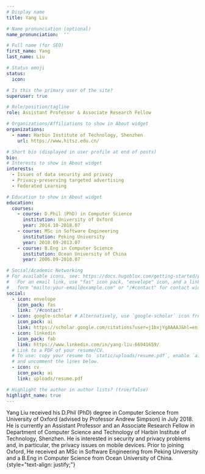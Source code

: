 ```yaml
---
# Display name
title: Yang Liu

# Name pronunciation (optional)
name_pronunciation:  ''

# Full name (for SEO)
first_name: Yang
last_name: Liu

# Status emoji
status:
  icon: 

# Is this the primary user of the site?
superuser: true

# Role/position/tagline
role: Assistant Professor & Associate Research Fellow 

# Organizations/Affiliations to show in About widget
organizations:
  - name: Harbin Institute of Technology, Shenzhen
    url: https://www.hitsz.edu.cn/

# Short bio (displayed in user profile at end of posts)
bio: 
# Interests to show in About widget
interests:
  - Issues of data security and privacy
  - Privacy-preserving targeted advertising
  - Federated Learning

# Education to show in About widget
education:
  courses:
    - course: D.Phil (PhD) in Computer Science
      institution: University of Oxford
      year: 2014.10-2018.07
    - course: MSc in Software Engineering
      institution: Peking University
      year: 2010.09-2013.07
    - course: B.Eng in Computer Science
      institution: Ocean University of China
      year: 2006.09-2010.07

# Social/Academic Networking
# For available icons, see: https://docs.hugoblox.com/getting-started/page-builder/#icons
#   For an email link, use "fas" icon pack, "envelope" icon, and a link in the
#   form "mailto:your-email@example.com" or "/#contact" for contact widget.
social:
  - icon: envelope
    icon_pack: fas
    link: '/#contact'
  - icon: google-scholar # Alternatively, use `google-scholar` icon from `ai` icon pack
    icon_pack: ai
    link: https://scholar.google.com/citations?user=j1bxjYgAAAAJ&hl=en
  - icon: linkedin
    icon_pack: fab
    link: https://www.linkedin.com/in/yang-liu-66941659/
  # Link to a PDF of your resume/CV.
  # To use: copy your resume to `static/uploads/resume.pdf`, enable `ai` icons in `params.yaml`,
  # and uncomment the lines below.
  - icon: cv
    icon_pack: ai
    link: uploads/resume.pdf

# Highlight the author in author lists? (true/false)
highlight_name: true
---
```


Yang Liu received his D.Phil (PhD) degree in Computer Science from University of Oxford (advised by Professor Andrew Simpson) in July 2018. He is currently an Assistant Professor and an Associate Research Fellow in Department of Computer Science and Technology of Harbin Institute of Technology, Shenzhen. He is interested in security and privacy problems and, in particular, the privacy issues on mobile devices. Prior to joining Oxford, He received an MSc in Software Engineering from Peking University and a B.Eng in Computer Science from Ocean University of China.
{style="text-align: justify;"}

